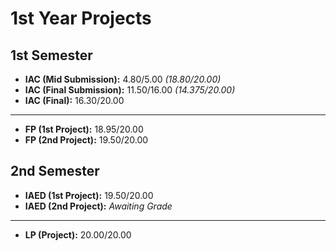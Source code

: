 # 1st Year Projects

## 1st Semester
- **IAC (Mid Submission):** 4.80/5.00 *(18.80/20.00)*
- **IAC (Final Submission):** 11.50/16.00 *(14.375/20.00)*
- **IAC (Final):** 16.30/20.00
------------
- **FP (1st Project):** 18.95/20.00
- **FP (2nd Project):** 19.50/20.00

## 2nd Semester
- **IAED (1st Project):** 19.50/20.00
- **IAED (2nd Project):** *Awaiting Grade*
------------
- **LP (Project):** 20.00/20.00
